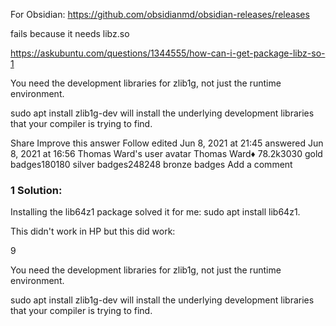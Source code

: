 For Obsidian: https://github.com/obsidianmd/obsidian-releases/releases

fails because it needs libz.so

https://askubuntu.com/questions/1344555/how-can-i-get-package-libz-so-1 

You need the development libraries for zlib1g, not just the runtime environment.

sudo apt install zlib1g-dev will install the underlying development libraries that your compiler is trying to find.

Share
Improve this answer
Follow
edited Jun 8, 2021 at 21:45
answered Jun 8, 2021 at 16:56
Thomas Ward's user avatar
Thomas Ward♦
78.2k3030 gold badges180180 silver badges248248 bronze badges
Add a comment
### 1 Solution:
Installing the lib64z1 package solved it for me: sudo apt install lib64z1.

This didn't work in HP but this did work:

9

You need the development libraries for zlib1g, not just the runtime environment.

sudo apt install zlib1g-dev will install the underlying development libraries that your compiler is trying to find.


